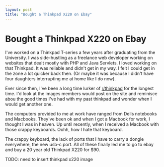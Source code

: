 ```yaml
--- 
layout: post
title: "Bought a Thinkpad X220 on Ebay"
---
```


# Bought a Thinkpad X220 on Ebay

I've worked on a Thinkpad T-series a few years after graduating from the University.  I was side-hustling as a freelance web developer working on websites that dealt mostly with PHP and Java Servlets.  I loved working on that Thinkpad.  It was reliable and didn't get in my way. I felt I could get in the zone a lot quicker back then.  (Or maybe it was because I didn't have four daughters interrupting me at home like I do now).  

Ever since then, I've been a long time lurker of [r/thinkpad](https://www.reddit.com/r/thinkpad/) for the longest time.  I'd look at the images members would post on the site and reminisce abou the good times I've had with my past thinkpad and wonder when I would get another one.

The computers provided to me at work have ranged from Dells notebooks and Macbooks.  They've been ok and when I got a Macbook for work, I thought I was in heaven. Up until recently, when I received a Macbook with those crappy keyboards.  Oohh, how I hate that keyboard. 

The crappy keyboard, the lack of ports that I have to carry a dongle everywhere, the new usb-c port.  All of these finally led me to go to ebay and buy a 20 year old Thinkpad X220 for $90.  

TODO: need to insert thinkpad x220 image
